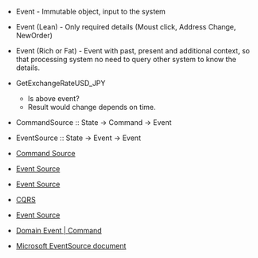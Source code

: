* Event - Immutable object, input to the system
* Event (Lean) - Only required details (Moust click, Address Change, NewOrder)
* Event (Rich or Fat) - Event with past, present and additional context, so that processing system no need to query other system to know the details. 
* GetExchangeRateUSD_JPY
  * Is above event?
  * Result would change depends on time.
* CommandSource :: State -> Command -> Event
* EventSource :: State -> Event -> Event

* [Command Source](http://thinkbeforecoding.com/post/2013/07/28/Event-Sourcing-vs-Command-Sourcing)
* [Event Source](https://www.martinfowler.com/eaaDev/EventSourcing.html)
* [Event Source](https://goodenoughsoftware.net/tag/event-sourcing/)
* [CQRS](https://goodenoughsoftware.net/tag/cqrs/)
* [Event Source](https://ookami86.github.io/event-sourcing-in-practice/#further-reading-1.md)
* [Domain Event | Command](https://www.martinfowler.com/eaaDev/DomainEvent.html)
* [Microsoft EventSource document](https://docs.microsoft.com/en-us/azure/architecture/patterns/event-sourcing)